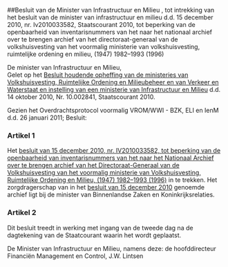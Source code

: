 <meta http-equiv='Content-Type' content='text/html; charset=utf-8' />

##Besluit van de Minister van Infrastructuur en Milieu , tot intrekking van het besluit van de minister van infrastructuur en milieu d.d. 15 december 2010, nr. Iv2010033582, Staatscourant 2010, tot beperking van de openbaarheid van inventarisnummers van het naar het nationaal archief over te brengen archief van het directoraat-generaal van de volkshuisvesting van het voormalig ministerie van volkshuisvesting, ruimtelijke ordening en milieu, (1947) 1982–1993 (1996)

De minister van Infrastructuur en Milieu,  
Gelet op het [Besluit houdende opheffing van de ministeries van Volkshuisvesting, Ruimtelijke Ordening en Milieubeheer en van Verkeer en Waterstaat en instelling van een ministerie van Infrastructuur en Milieu](../../../../../../../../../KB/besluit/opheffing/ministeries/van/volkshuisvesting/ruimtelijke/ordening/en/etc/BWBR0028857/README.md) d.d. 14 oktober 2010, Nr. 10.002841, Staatscourant 2010.

Gezien het Overdrachtsprotocol voormalig VROM/WWI - BZK, ELI en IenM d.d. 26 januari 2011;
Besluit:    

### Artikel  1  

Het [besluit van 15 december 2010, nr. IV2010033582, tot beperking van de openbaarheid van inventarisnummers van het naar het Nationaal Archief over te brengen archief van het Directoraat-Generaal van de Volkshuisvesting van het voormalig ministerie van Volkshuisvesting, Ruimtelijke Ordening en Milieu, (1947) 1982–1993 (1996)](../../../../../../../../../ministeriele-regeling/besluit/beperking/openbaarheid/archief/directoraat-generaal/van/de/etc/BWBR0029206/README.md) in te trekken. Het zorgdragerschap van in het [besluit van 15 december 2010](../../../../../../../../../ministeriele-regeling/besluit/beperking/openbaarheid/archief/directoraat-generaal/van/de/etc/BWBR0029206/README.md) genoemde archief ligt bij de minister van Binnenlandse Zaken en Koninkrijksrelaties. 

### Artikel  2  

Dit besluit treedt in werking met ingang van de tweede dag na de dagtekening van de Staatcourant waarin het wordt geplaatst. 

De 
Minister van Infrastructuur en Milieu, namens deze: 
de hoofddirecteur Financiën Management en Control, 
J.W. Lintsen     
